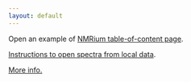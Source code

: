 ```yaml
---
layout: default
---
```

Open an example of [NMRium table-of-content page](https://www.nmrium.org/nmrium#?toc=https://chemedata.github.io/dataServer/data/nmrium-data/index.json).

[Instructions to open spectra from local data](./ouvrez-moi.html).

[More info.](./moreInfo.md)

